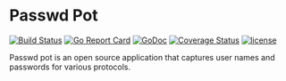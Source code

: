 # Passwd Pot


[![Build Status](https://travis-ci.org/dougEfresh/passwd-pot.svg?branch=master)](https://travis-ci.org/dougEfresh/passwd-pot)
[![Go Report Card](https://goreportcard.com/badge/github.com/dougEfresh/passwd-pot)](https://goreportcard.com/report/github.com/dougEfresh/passwd-pot)
[![GoDoc](https://godoc.org/github.com/dougEfresh/passwd-pot?status.svg)](https://godoc.org/github.com/dougEfresh/passwd-pot)
[![Coverage Status](https://coveralls.io/repos/github/dougEfresh/passwd-pot/badge.svg?branch=master)](https://coveralls.io/github/dougEfresh/passwd-pot?branch=master)
[![license](http://img.shields.io/badge/license-apache-red.svg?style=flat)](https://raw.githubusercontent.com/dougEfresh/passwd-pot/master/LICENSE)


Passwd pot is an open source application that captures user names and passwords for various protocols.
